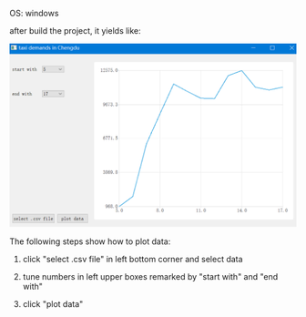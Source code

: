 OS: windows

after build the project, it yields like:

![](../images/p1.png)

The following steps show how to plot data:

1. click "select .csv file" in left bottom corner and select data

2. tune numbers in left upper boxes remarked by "start with" and "end with"
3. click "plot data"

